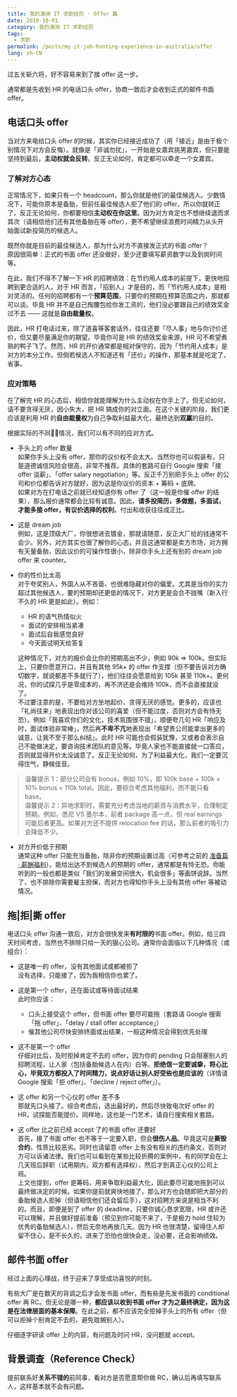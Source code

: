 ```yaml
---
title: 我的澳洲 IT 求职经历 · Offer 篇
date: 2019-10-01
category: 我的澳洲 IT 求职经历
tags:
  - 求职
permalink: /posts/my-it-job-hunting-experience-in-australia/offer
lang: zh-CN
---
```


过五关斩六将，好不容易来到了接 offer 这一步。

通常都是先收到 HR 的电话口头 offer，协商一致后才会收到正式的邮件书面 offer。

## 电话口头 offer

当对方来电给口头 offer 的时候，其实你已经接近成功了（用「接近」是由于极个别情况下对方会反悔）。就像是「非诚勿扰」，一开始是女嘉宾挑男嘉宾，但只要能坚持到最后，**主动权就会反转**。反正无论如何，肯定都可以牵走一个女嘉宾。

### 了解对方心态

正常情况下，如果只有一个 headcount，那么你就是他们的最佳候选人。少数情况下，可能你原本是备胎，但前任最佳候选人拒了他们的 offer，所以你就转正了。反正无论如何，你都要相信**主动权在你这里**。因为对方肯定也不想继续退而求其次（请相信他们还有其他备胎在等 offer），更不希望继续浪费时间精力从头开始面试新投简历的候选人。

既然你就是目前的最佳候选人，那为什么对方不直接发正式的书面 offer？  
原因很简单：正式的书面 offer 还没做好，至少还要填写薪资数字以及到岗时间等。

在此，我们不得不了解一下 HR 的招聘绩效：在节约用人成本的前提下，更快地招聘到更合适的人。对于 HR 而言，「招到人」才是目的，而「节约用人成本」是相对灵活的。任何的招聘都有一个**预算范围**，只要你的预期在预算范围之内，那就都可以谈。毕竟 HR 并不是自己掏腰包给你发工资的，他们没必要跟自己的绩效奖金过不去 —— 这就是**自由裁量权**。

因此，HR 打电话过来，除了道喜等客套话外，往往还要「尽人事」地与你讨价还价，但又要尽量满足你的期望。毕竟你可是 HR 的绩效奖金来源，HR 可不希望煮熟的鸭子飞了。然而，HR 的开价通常都是相对保守的，因为「节约用人成本」是对方的本分工作。但倘若候选人不知道还有「还价」的操作，那基本就是吃定了，省事。

### 应对策略

在了解完 HR 的心态后，相信你就能理解为什么主动权在你手上了。但无论如何，请不要贪得无厌，因小失大，把 HR 搞成你的对立面。在这个关键的阶段，我们更应该是利用 HR 的**自由裁量权**为自己争取利益最大化，最终达到**双赢**的目的。

根据实际的不同情况，我们可以有不同的应对方式。

* 手头上的 offer 数量  
  如果你手头上没有 offer，那你的议价权不会太大。当然你也可以假装有，只是道德诚信风险会很高，非常不推荐。具体的套路可自行 Google 搜索「接 offer 谈薪」、「offer salary negotiation」等。反正千万别把手头上 offer 的公司和价位都告诉对方就好，因为这是你议价的资本 + 筹码 + 底牌。  
  如果对方在打电话之前就已经知道你有 offer 了（这一般是你催 offer 的结果），那么报价通常都会比较有诚意。因此，**请多投简历，多做题，多面试，才能多接 offer，有议价选择的权利**。付出和收获往往成正比。

* 这是 dream job  
  例如，这是顶级大厂，你很想进去镀金，那就请随意，反正大厂给的钱通常不会少。另外，对方其实也很了解你的心态，并且这通常都是卖方市场，对方拥有天量备胎，因此议价的可操作性很小，除非你手头上还有别的 dream job offer 来 counter。

* 你的性价比太高  
  对于夸奖别人，外国人从不吝啬，也很难隐藏对你的偏爱。尤其是当你的实力超过其他候选人，要的预期却还更低的情况下，对方更是会合不拢嘴（新入行不久的 HR 更是如此）。例如：

  * HR 的语气热情似火
  * 面试的安排相当紧凑
  * 面试后自我感觉良好
  * 今天面试明天给答复

  这种情况下，对方的报价会比你的预期高出不少，例如 90k => 100k。但实际上，只要你愿意开口，并且有其他 95k+ 的 offer 作支撑（但不要告诉对方确切数字，就说都差不多就行了），他们往往会愿意给到 105k 甚至 110k+。更何况，你的试探几乎是零成本的，再不济还是会维持 100k，而不会直接就没了。  
  不过要注意的是，不要给对方坐地起价、贪得无厌的感觉。更多的，应该也「礼尚往来」地表现出你对该公司的喜爱（但不能过度，否则对方会有恃无恐）。例如「我喜欢你们的文化，技术氛围很不错」，顺便夸几句 HR「响应及时，面试体验非常棒」，然后再**不卑不亢**地表现出「希望贵公司能拿出更多的诚意，让我不至于那么纠结」。此时 HR 可能也会假装犹豫，又或者会表示自己不能做决定，要咨询技术团队的意见等。毕竟人家也不能直接就一口答应，否则就显得开价太没诚意了。反正无论如何，为了利益最大化，我们一定要沉得住气，静候佳音。

> 温馨提示 1：部分公司会有 bonus，例如 10%，即 100k base + 100k × 10% bonus = 110k total。因此，要综合考虑其他福利，而不能只看 base。  
> 温馨提示 2：异地求职时，需要充分考虑当地的薪资与消费水平，合理制定预期。例如，悉尼 VS 墨尔本，前者 package 高一点，但 real earnings 可能后者更高。如果对方还不提供 relocation fee 的话，那么前者的吸引力会降低不少。

* 对方开价低于预期  
  通常这种 offer 只能充当备胎，除非你的预期设置过高（可参考之前的 [准备篇 · 薪酬福利](../1-preparation/2-remuneration-package.md)）。能给出达不到候选人的预期的 offer，通常都是有恃无恐。你能听到的一般也都是类似「我们的发展空间很大，机会很多」等画饼说辞。当然了，也不排除你需要雇主担保，而对方也得知你手头上没有其他 offer 等被动情况。

## 拖|拒|撕 offer

电话口头 offer 沟通一致后，对方会很快发来**有时限的**书面 offer。例如，给三四天时间考虑，当然也不排除只给一天的狠心公司。通常你会面临以下几种情况（或组合）：

* 这是唯一的 offer，没有其他面试或都被拒了  
  没有选择，只能接了，因为我相信你也累了。

* 这是第一个 offer，还在面试或等待面试结果  
  此时你应该：
  * 口头上接受这个 offer，但书面 offer 要尽可能拖（套路请 Google 搜索「拖 offer」、「delay / stall offer acceptance」）
  * 催其他公司尽快安排终面或出结果，一般这种情况会得到优先处理

* 这不是第一个 offer  
  仔细对比后，及时拒掉肯定不去的 offer，因为你的 pending 只会阻塞别人的招聘流程，让人家（包括备胎候选人在内）白等。**拒绝信一定要诚挚，将心比心，毕竟双方都投入了时间精力，说点好话让别人好受些也是应该的**（详情请 Google 搜索「拒 offer」、「decline / reject offer」）。

* 这 offer 和另一个心仪的 offer 差不多  
  那就先口头接了。综合考虑后，选出最好的，然后尽快致电次好 offer 的 HR，试探能否能提价。同样地，这也是一门艺术，请自行搜索相关套路。

* 这 offer 比之前已经 accept 了的书面 offer 还要好  
  首先，接了书面 offer 也不等于一定要入职，但会**很伤人品**。毕竟这可是**撕毁合约**，性质比较恶劣。同时也请留意 offer 上有没有相关的违约条文，否则对方可以诉诸法律。我们也可以看到在某些比较折腾的案例中，有的同学会在上几天班后辞职（试用期内，双方都有选择权），然后才到真正心仪的公司上班。  
  上文也提到，offer 是筹码，用来争取利益最大化，因此要尽可能地拖到可以最终做决定的时候。如果你提前就爽快地接了，那么对方也会随即把大部分的备胎候选人拒掉（但请相信他们还会留后手），这对招聘方来说是相当不利的。而且，即便是到了 offer 的 deadline，只要你诚心恳求宽限，HR 或许还可以理解，并且做好提前准备（预见到你可能不来了，于是极力 hold 住较为优秀的备胎候选人），然后无奈地再放几天。因为 HR 也很清楚，留得住人却留不住心，是不长久的，进来了恐怕也很快会走，没必要，还会影响绩效。

## 邮件书面 offer

经过上面的心理战，终于迎来了享受成功喜悦的时刻。

有些大厂是在数天的背调之后才会发书面 offer，而有些是先发书面的 conditional offer 再 RC。但无论是哪一种，**都应该以收到书面 offer 才为之最终确定，因为这是在法律层面的基本保障**。在此之前，都不应该完全拒掉手头上的所有 offer（但可以拒掉个别肯定不去的，避免耽搁别人）。

仔细逐字研读 offer 上的内容，有问题及时问 HR，没问题就 accept。

## 背景调查（Reference Check）

提前联系好**关系不错的**前同事，看对方是否愿意帮你做 RC，确认后再填写联系人，这样基本就不会有问题。
